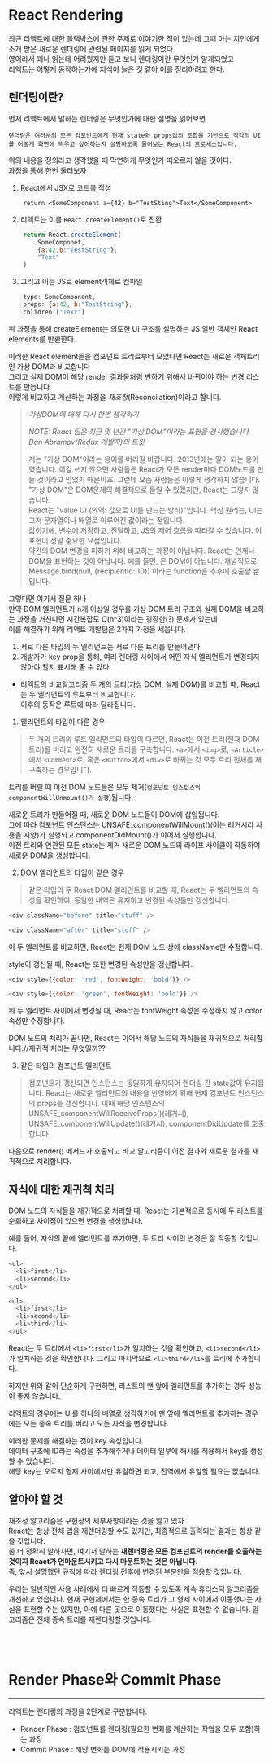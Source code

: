 # React Rendering

최근 리액트에 대한 블랙박스에 관한 주제로 이야기한 적이 있는데 그때 아는 지인에게 소개 받은 새로운 렌더링에 관련된 페이지를 읽게 되었다.  
영어라서 꽤나 읽는데 어려웠지만 듣고 보니 렌더링이란 무엇인가 알게되었고   
리액트는 어떻게 동작하는가에 지식이 늘은 것 같아 이를 정리하려고 한다.

## 렌더링이란?
먼저 리액트에서 말하는 렌더링은 무엇인가에 대한 설명을 읽어보면
```
렌더링은 여러분의 모든 컴포넌트에게 현재 state와 props값의 조합을 기반으로 각각의 UI를 어떻게 화면에 띄우고 싶어하는지 설명하도록 물어보는 React의 프로세스입니다.
```
위의 내용을 정의라고 생각했을 때 막연하게 무엇인가 떠오르지 않을 것이다.  
과정을 통해 한번 둘러보자

1. React에서 JSX로 코드를 작성
```JSX
    return <SomeComponent a={42} b="TestSting">Text</SomeComponent>
```  

2. 리액트는 이를 `React.createElement()`로 전환
```js
    return React.createElement(
        SomeComponet,
        {a:42,b:"TestString"},
        "Text"
    )
```
3. 그리고 이는 JS로 element객체로 컴파일
```js
    type: SomeComponent,
    props: {a:42, b:"TestString"},
    chlidren:["Text"]
```

위 과정을 통해 createElement는 의도한 UI 구조를 설명하는 JS 일반 객체인 React elements를 반환한다.

이러한 React element들을 컴포넌트 트리로부터 모았다면 React는 새로운 객체트리인 가상 DOM과 비교합니다  
그리고 실제 DOM이 해당 render 결과물처럼 변하기 위해서 바뀌어야 하는 변경 리스트를 만듭니다.   
이렇게 비교하고 계산하는 과정을 *재조정*(Reconcilation)이라고 합니다.   


> *가상DOM에 대해 다시 한번 생각하기*  
>   
> *NOTE: React 팀은 최근 몇 년간 "가상 DOM"이라는 표현을 경시했습니다. Dan Abramov(Redux 개발자)의 트윗*
> 
>저는 "가상 DOM"이라는 용어를 버리길 바랍니다. 2013년에는 말이 되는 용어였습니다. 이걸 쓰지 않으면 사람들은 React가 모든 render마다 DOM노드를 만들 것이라고 믿었기 때문이죠. 그런데 요즘 사람들은 이렇게 생각하지 않습니다.    
"가상 DOM"은 DOM문제의 해결책으로 들릴 수 있겠지만, React는 그렇지 않습니다.   
React는 "value UI (의역: 값으로 UI를 만드는 방식)"입니다. 핵심 원리는, UI는 그저 문자열이나 배열로 이루어진 값이라는 점입니다.  
 값이기에, 변수에 저장하고, 전달하고, JS의 제어 흐름을 따라갈 수 있습니다. 이 표현이 정말 중요한 요점입니다.  
  약간의 DOM 변경을 피하기 위해 비교하는 과정이 아닙니다. React는 언제나 DOM을 표현하는 것이 아닙니다. 예를 들면, <Message recipientId={10} /> 은 DOM이 아닙니다. 개념적으로, Message.bind(null, {recipientId: 10}) 이라는 function을 추후에 호출할 뿐입니다.

그렇다면 여기서 질문 하나  
만약 DOM 엘리먼트가 n개 이상일 경우를 가상 DOM 트리 구조와 실제 DOM을 비교하는 과정을 거친다면 시간복잡도 O(n^3)이라는 굉장한(?) 문제가 있는데  
이를 해결하기 위해 리액트 개발팀은 2가지 가정을 세웁니다.  

1. 서로 다른 타입의 두 엘리먼트는 서로 다른 트리를 만들어낸다.
2. 개발자가 key prop을 통해, 여러 렌더링 사이에서 어떤 자식 엘리먼트가 변경되지 않아야 할지 표시해 줄 수 있다.

* 리액트의 비교알고리즘
두 개의 트리(가상 DOM, 실제 DOM)를 비교할 때, React는 두 엘리먼트의 루트부터 비교합니다.  
이후의 동작은 루트에 따라 달라집니다. 

1. 엘리먼트의 타입이 다른 경우

>두 개의 트리의 루트 엘리먼트의 타입이 다르면, React는 이전 트리(현재 DOM 트리)를 버리고 완전히 새로운 트리를 구축합니다. `<a>`에서 `<img>`로, `<Article>`에서 `<Comment>`로, 혹은 `<Button>`에서 `<div>`로 바뀌는 것 모두 트리 전체를 재구축하는 경우입니다.

트리를 버릴 때 이전 DOM 노드들은 모두 제거(``컴포넌트 인스턴스의 componentWillUnmount()가 실행``)됩니다.  
  
 새로운 트리가 만들어질 때, 새로운 DOM 노드들이 DOM에 삽입됩니다.  
 그에 따라 컴포넌트 인스턴스는 UNSAFE_componentWillMount()(이는 레거시라 사용을 지양)가 실행되고 componentDidMount()가 이어서 실행합니다.   
이전 트리와 연관된 모든 state는 제거 새로운 DOM 노드의 라이프 사이클이 작동하여 새로운 DOM을 생성합니다.

2. DOM 엘리먼트의 타입이 같은 경우
>같은 타입의 두 React DOM 엘리먼트를 비교할 때, React는 두 엘리먼트의 속성을 확인하여, 동일한 내역은 유지하고 변경된 속성들만 갱신합니다. 

```js
<div className="before" title="stuff" />

<div className="after" title="stuff" />
```

이 두 엘리먼트를 비교하면, React는 현재 DOM 노드 상에 className만 수정합니다.

style이 갱신될 때, React는 또한 변경된 속성만을 갱신합니다.
```js
<div style={{color: 'red', fontWeight: 'bold'}} />

<div style={{color: 'green', fontWeight: 'bold'}} />

```
위 두 엘리먼트 사이에서 변경될 때, React는 fontWeight 속성은 수정하지 않고 color 속성만 수정합니다.

DOM 노드의 처리가 끝나면, React는 이어서 해당 노드의 자식들을 재귀적으로 처리합니다.//재귀적 처리는 무엇일까??


3. 같은 타입의 컴포넌트 엘리먼트

>컴포넌트가 갱신되면 인스턴스는 동일하게 유지되어 렌더링 간 state값이  유지됩니다. React는 새로운 엘리먼트의 내용을 반영하기 위해 현재 컴포넌트 인스턴스의 props를 갱신합니다. 이때 해당 인스턴스의 UNSAFE_componentWillReceiveProps()(레거시), UNSAFE_componentWillUpdate()(레거시), componentDidUpdate를 호출합니다.

다음으로 render() 메서드가 호출되고 비교 알고리즘이 이전 결과와 새로운 결과를 재귀적으로 처리합니다.

## 자식에 대한 재귀척 처리
  
DOM 노드의 자식들을 재귀적으로 처리할 때, React는 기본적으로 동시에 두 리스트를 순회하고 차이점이 있으면 변경을 생성합니다.

예를 들어, 자식의 끝에 엘리먼트를 추가하면, 두 트리 사이의 변경은 잘 작동할 것입니다.
```js
<ul>
  <li>first</li>
  <li>second</li>
</ul>

<ul>
  <li>first</li>
  <li>second</li>
  <li>third</li>
</ul>
```

React는 두 트리에서 `<li>first</li>`가 일치하는 것을 확인하고, `<li>second</li>`가 일치하는 것을 확인합니다. 그리고 마지막으로 `<li>third</li>`를 트리에 추가합니다.

하지만 위와 같이 단순하게 구현하면, 리스트의 맨 앞에 엘리먼트를 추가하는 경우 성능이 좋지 않습니다. 

리액트의 경우에는 UI를 하나의 배열로 생각하기에 맨 앞에 엘리먼트를 추가하는 경우에는 모든 종속 트리를 버리고 모든 자식을 변경합니다.  

이러한 문제를 해결하는 것이 key 속성입니다.  
데이터 구조에 ID라는 속성을 추가해주거나 데이터 일부에 해시를 적용해서 key를 생성할 수 있습니다.  
 해당 key는 오로지 형제 사이에서만 유일하면 되고, 전역에서 유일할 필요는 없습니다.

## 알아야 할 것
재조정 알고리즘은 구현상의 세부사항이라는 것을 알고 있자.  
React는 항상 전체 앱을 재렌더링할 수도 있지만, 최종적으로 출력되는 결과는 항상 같을 것입니다.   
좀 더 정확히 말하자면, 여기서 말하는 **재렌더링은 모든 컴포넌트의 render를 호출하는 것이지 React가 언마운트시키고 다시 마운트하는 것은 아닙니다.**  
 즉, 앞서 설명했던 규칙에 따라 렌더링 전후에 변경된 부분만을 적용할 것입니다.

우리는 일반적인 사용 사례에서 더 빠르게 작동할 수 있도록 계속 휴리스틱 알고리즘을 개선하고 있습니다. 현재 구현체에서는 한 종속 트리가 그 형제 사이에서 이동했다는 사실을 표현할 수는 있지만, 아예 다른 곳으로 이동했다는 사실은 표현할 수 없습니다. 알고리즘은 전체 종속 트리를 재렌더링할 것입니다.  

<br>
<br>


# Render Phase와 Commit Phase
--- 

리액트는 랜더링의 과정을 2단계로 구분합니다.
* Render Phase :  컴포넌트를 렌더링(필요한 변화를 계산하는 작업을 모두 포함)하는 과정
* Commit Phase : 해당 변화를 DOM에 적용시키는 과정
